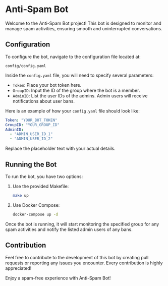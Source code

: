 # Anti-Spam Bot

Welcome to the Anti-Spam Bot project! This bot is designed to monitor and manage spam activities, ensuring smooth and uninterrupted conversations.

## Configuration

To configure the bot, navigate to the configuration file located at:
```
config/config.yaml
```

Inside the `config.yaml` file, you will need to specify several parameters:

- `Token`: Place your bot token here.
- `GroupID`: Input the ID of the group where the bot is a member.
- `AdminID`: List the user IDs of the admins. Admin users will receive notifications about user bans.

Here is an example of how your `config.yaml` file should look like:
```yaml
Token: "YOUR_BOT_TOKEN"
GroupID: "YOUR_GROUP_ID"
AdminID:
  - "ADMIN_USER_ID_1"
  - "ADMIN_USER_ID_2"
```

Replace the placeholder text with your actual details.

## Running the Bot

To run the bot, you have two options:

1. Use the provided Makefile:
   ```sh
   make up
   ```

2. Use Docker Compose:
   ```sh
   docker-compose up -d
   ```

Once the bot is running, it will start monitoring the specified group for any spam activities and notify the listed admin users of any bans.

## Contribution

Feel free to contribute to the development of this bot by creating pull requests or reporting any issues you encounter. Every contribution is highly appreciated!

Enjoy a spam-free experience with Anti-Spam Bot!
